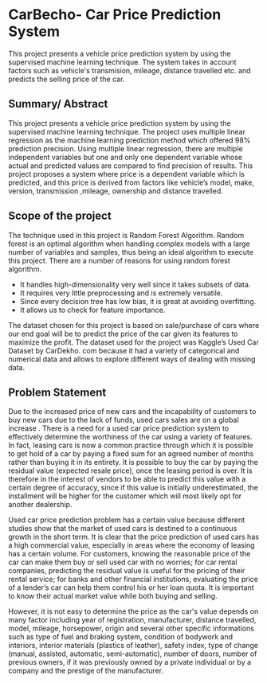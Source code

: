 # CarBecho- Car Price Prediction System
This project presents a vehicle price prediction system by using the supervised machine learning technique. The system takes in account factors such as vehicle's transmision, mileage, distance travelled etc. and predicts the selling price of the car.

## Summary/ Abstract
This project presents a vehicle price prediction system by using the supervised machine learning technique. The project uses multiple linear regression as the machine learning prediction method which offered 98% prediction precision. Using multiple linear regression, there are multiple independent variables but one and only one dependent variable whose actual and predicted values are compared to find precision of results. This project proposes a system where price is a dependent variable which is predicted, and this price is derived from factors like vehicle’s model, make, version, transmission ,mileage, ownership and distance travelled.

## Scope of the project
The technique used in this project is Random Forest Algorithm. Random forest is an optimal algorithm when handling complex models with a large number of 
variables and samples, thus being an ideal algorithm to execute this project. There are a number of reasons for using random forest algorithm. 
-	It handles high-dimensionality very well since it takes subsets of data.
-	It requires very little preprocessing and is extremely versatile.
-	Since every decision tree has low bias, it is great at avoiding overfitting.
-	It allows us to check for feature importance.

The dataset chosen for this project is based on sale/purchase of cars where our end goal will be to predict the price of the car given its features to maximize the profit.
The dataset used for the project was Kaggle’s Used Car Dataset by CarDekho. com because it had a variety of categorical and numerical data and allows to explore different ways of dealing with missing data.

## Problem Statement
Due to the increased price of new cars and the incapability of customers to buy new cars due to the lack of funds, used cars sales are on a global increase . There is a need for a used car price prediction system to effectively determine the worthiness of the car using a variety of features. In fact, leasing cars is now a common practice through which it is possible to get hold of a car by paying a fixed sum for an agreed number of months rather than buying it in its entirety. It is possible to buy the car by paying the residual value (expected resale price), once the leasing period is over. It is therefore in the interest of vendors to be able to predict this value with a certain degree of accuracy, since if this value is initially underestimated, the installment will be higher for the customer which will most likely opt for another dealership.

Used car price prediction problem has a certain value because different studies show that the market of used cars is destined to a continuous growth in the short term. It is clear that the price prediction of used cars has a high commercial value, especially in areas where the economy of leasing has a certain volume.
For customers, knowing the reasonable price of the car can make them buy or sell used car with no worries; for car rental companies, predicting the residual value 
is useful for the pricing of their rental service; for banks and other financial institutions, evaluating the price of a lender’s car can help them control his or her loan quota. It is important to know their actual market value while both buying and selling.

However, it is not easy to determine the price as the car's value depends on many factor including year of registration, manufacturer, distance travelled, model, mileage, horsepower, origin and several other specific informations such as type of fuel and braking system, condition of bodywork and interiors, interior materials (plastics of leather), safety index, type of change (manual, assisted, automatic, semi-automatic), number of doors, number of previous owners, if it was previously owned by a private individual or by a company and the prestige of the manufacturer.


